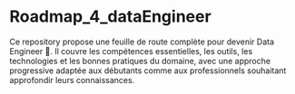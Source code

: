 # Roadmap_4_dataEngineer
Ce repository propose une feuille de route complète pour devenir Data Engineer 🚀. Il couvre les compétences essentielles, les outils, les technologies et les bonnes pratiques du domaine, avec une approche progressive adaptée aux débutants comme aux professionnels souhaitant approfondir leurs connaissances.
